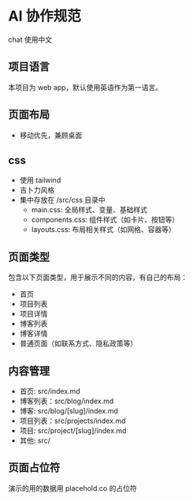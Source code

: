 # AI 协作规范

chat 使用中文

## 项目语言

本项目为 web app，默认使用英语作为第一语言。

## 页面布局

- 移动优先，兼顾桌面

## css

- 使用 tailwind
- 吉卜力风格
- 集中存放在 /src/css 目录中
  - main.css: 全局样式、变量、基础样式
  - components.css: 组件样式（如卡片、按钮等）
  - layouts.css: 布局相关样式（如网格、容器等）

## 页面类型

包含以下页面类型，用于展示不同的内容，有自己的布局：

- 首页
- 项目列表
- 项目详情
- 博客列表
- 博客详情
- 普通页面（如联系方式、隐私政策等）

## 内容管理

- 首页: src/index.md
- 博客列表：src/blog/index.md
- 博客: src/blog/[slug]/index.md
- 项目列表：src/projects/index.md
- 项目: src/project/[slug]/index.md
- 其他: src/

## 页面占位符

演示的用的数据用 placehold.co 的占位符
